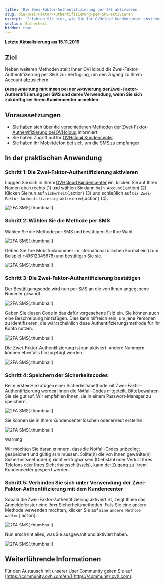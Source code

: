 ```yaml
---
title: 'Die Zwei-Faktor-Authentifizierung per SMS aktivieren'
slug: die-zwei-Faktor-Authentifizierung-per-SMS-aktivieren
excerpt: 'Erfahren Sie hier, wie Sie Ihr OVHcloud Kundencenter absichern können, indem Sie die Zwei-Faktor-Authentifizierung per SMS aktivieren'
section: Sicherheit
hidden: true
---
```


**Letzte Aktualisierung am 15.11.2019**

## Ziel

Neben weiteren Methoden stellt Ihnen OVHcloud die Zwei-Faktor-Authentifizierung per SMS zur Verfügung, um den Zugang zu Ihrem Account abzusichern.

**Diese Anleitung hilft Ihnen bei der Aktivierung der Zwei-Faktor-Authentifizierung per SMS und deren Verwendung, wenn Sie sich zukünftig bei Ihrem Kundencenter anmelden.**

## Voraussetzungen

- Sie haben sich über die [verschiedenen Methoden der Zwei-Faktor-Authentifizierung bei OVHcloud](https://docs.ovh.com/de/customer/Account-mit-2FA-absichern) informiert.
- Sie haben Zugriff auf Ihr [OVHcloud Kundencenter](https://www.ovh.com/auth/?action=gotomanager).
- Sie haben Ihr Mobiltelefon bei sich, um die SMS zu empfangen.

## In der praktischen Anwendung

### Schritt 1: Die Zwei-Faktor-Authentifizierung aktivieren

Loggen Sie sich in Ihrem [OVHcloud Kundencenter](https://www.ovh.com/auth/?action=gotomanager&from=https://www.ovh.de/&ovhSubsidiary=de) ein, klicken Sie auf Ihren Namen oben rechts (1) und wählen Sie dann `Mein Account`{.action} (2). Klicken Sie nun auf `Sicherheit`{.action} (3) und schließlich auf `Die Zwei-Faktor-Authentifizierung aktivieren`{.action} (4).

![2FA SMS](images/2fagen2.png){.thumbnail}


### Schritt 2: Wählen Sie die Methode per SMS

Wählen Sie die Methode per SMS und bestätigen Sie Ihre Wahl.

![2FA SMS](images/2fasms1edit.png){.thumbnail}

Geben Sie Ihre Mobilfunknummer im international üblichen Format ein (zum Beispiel +49612345678) und bestätigen Sie sie.

![2FA SMS](images/2fasms2.png){.thumbnail}


### Schritt 3: Die Zwei-Faktor-Authentifizierung bestätigen

Der Bestätigungscode wird nun per SMS an die von Ihnen angegebene Nummer gesandt.

![2FA SMS](images/2fasms3edit.png){.thumbnail}

Geben Sie diesen Code in das dafür vorgesehene Feld ein. Sie können auch eine Beschreibung hinzufügen. Dies kann hilfreich sein, um jene Personen zu identifizieren, die wahrscheinlich diese Authentifizierungsmethode für Ihr Konto nutzen. 

![2FA SMS](images/2fasms4edit.png){.thumbnail}

Die Zwei-Faktor-Authentifizierung ist nun aktiviert. Andere Nummern können ebenfalls hinzugefügt werden.

![2FA SMS](images/2fasms5.png){.thumbnail}

### Schritt 4: Speichern der Sicherheitscodes

Beim ersten Hinzufügen einer Sicherheitsmethode mit Zwei-Faktor-Authentifizierung werden Ihnen die Notfall-Codes mitgeteilt. Bitte bewahren Sie sie gut auf. Wir empfehlen Ihnen, sie in einem Passwort-Manager zu speichern.

![2FA SMS](images/2facodes.png){.thumbnail}

Sie können sie in Ihrem Kundencenter löschen oder erneut erstellen.

![2FA SMS](images/2facodesaction.png){.thumbnail}

> [!warning]
>
> Wir möchten Sie daran erinnern, dass die Notfall-Codes unbedingt gespeichert und gültig sein müssen. Sollte(n) die von Ihnen gewählte(n) Sicherheitsmethode(n) nicht verfügbar sein (Diebstahl oder Verlust Ihres Telefons oder Ihres Sicherheitsschlüssels), kann der Zugang zu Ihrem Kundencenter gesperrt werden.
> 
> 


### Schritt 5: Verbinden Sie sich unter Verwendung der Zwei-Faktor-Authentifizierung mit dem Kundencenter

Sobald die Zwei-Faktor-Authentifizierung aktiviert ist, zeigt Ihnen das Anmeldefenster eine Ihrer Sicherheitsmethoden. Falls Sie eine andere Methode verwenden möchten, klicken Sie auf `Eine andere Methode wählen`{.action}.

![2FA SMS](images/2fasmsloginedit.png){.thumbnail}

Nun erscheint alles, was Sie ausgewählt und aktiviert haben.

![2FA SMS](images/2faloginchoice.png){.thumbnail}


## Weiterführende Informationen

Für den Austausch mit unserer User Community gehen Sie auf [https://community.ovh.com/en/](https://community.ovh.com).